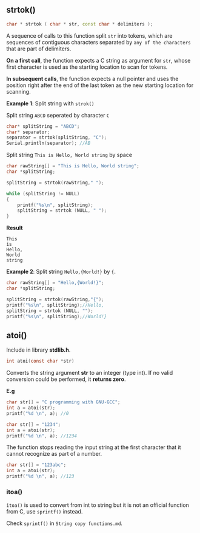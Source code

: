 ## strtok()

```cpp
char * strtok ( char * str, const char * delimiters );
```

A sequence of calls to this function split ``str`` into tokens, which are sequences of contiguous characters separated by ``any of the characters`` that are part of delimiters.

**On a first call**, the function expects a C string as argument for ``str``, whose first character is used as the starting location to scan for tokens.

**In subsequent calls**, the function expects a null pointer and uses the position right after the end of the last token as the new starting location for scanning.

**Example 1**: Split string with ``strok()``

Split string ``ABCD`` seperated by character ``C``

```cpp
char* splitString = "ABCD";
char* separator;
separator = strtok(splitString, "C");
Serial.println(separator); //AB
```

Split string ``This is Hello, World string`` by space

```cpp
char rawString[] = "This is Hello, World string";
char *splitString;

splitString = strtok(rawString," ");

while (splitString != NULL)
{
    printf("%s\n", splitString);
    splitString = strtok (NULL, " ");
}
```
**Result**

```
This
is
Hello,
World
string
```
**Example 2**: Split string ``Hello,{World!}`` by ``{``.

```c
char rawString[] = "Hello,{World!}";
char *splitString;

splitString = strtok(rawString,"{");
printf("%s\n", splitString);//Hello,
splitString = strtok (NULL, "");
printf("%s\n", splitString);//World!}
```

## atoi()

Include in library **stdlib.h**.

```c
int atoi(const char *str)
```
Converts the string argument **str** to an integer (type int).  If no valid conversion could be performed, it **returns zero**.

**E.g**

```c
char str[] = "C programming with GNU-GCC";
int a = atoi(str);
printf("%d \n", a); //0
```   

```c
char str[] = "1234";
int a = atoi(str);
printf("%d \n", a); //1234
```

The function stops reading the input string at the first character that it cannot recognize as part of a number.

```c
char str[] = "123abc";
int a = atoi(str);
printf("%d \n", a); //123
```

### itoa()

``itoa()`` is used to convert from int to string but it is not an official function from C, use ``sprintf()`` instead.

Check ``sprintf()`` in ``String copy functions.md``.
